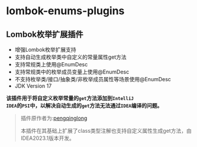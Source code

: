# lombok-enums-plugins

## Lombok枚举扩展插件

- 增强Lombok枚举扩展支持</li>
- 支持自动生成枚举类中自定义的常量属性get方法</li>
- 支持常规类上使用@EnumDesc
- 支持常规类中的枚举成员变量上使用@EnumDesc
- 不支持枚举类/接口/抽象类/非枚举成员属性等场景使用@EnumDesc
- JDK Version 17

__该插件用于将自定义枚举常量的<code>get</code>方法添加到<code>IntelliJ IDEA</code>的<code>PSI</code>中，以解决自动生成的<code>get</code>方法无法通过<code>IDEA</code>编译的问题。__

> 插件原作者为:[pengqinglong](https://github.com/pengqinglong17199/lombok-pql-plugins)
>
> 本插件在其基础上扩展了class类型注解也支持自定义属性生成get方法，由IDEA2023.1版本开发。
